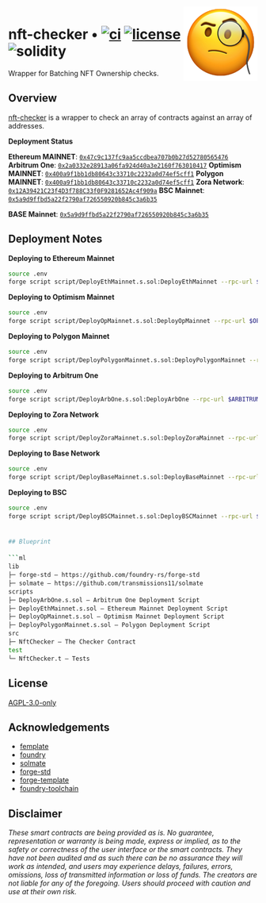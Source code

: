 <img align="right" width="150" height="150" top="100" src="./assets/face-with-monocle.png">

# nft-checker • [![ci](https://github.com/rainbow-me/nft-checker/actions/workflows/ci.yml/badge.svg)](https://github.com/rainbow-me/nft-checker/actions/workflows/ci.yml) [![license](https://img.shields.io/badge/License-Apache_3.0-blue.svg?label=license)](https://opensource.org/licenses/Apache-3.0) ![solidity](https://img.shields.io/badge/solidity-^0.8.15-lightgrey)

Wrapper for Batching NFT Ownership checks.


## Overview

[nft-checker](https://github.com/rainbow-me/nft-checker) is a wrapper to check an array of contracts against an array of addresses.

**Deployment Status**

**Ethereum MAINNET**: [`0x47c9c137fc9aa5ccdbea707b0b27d52780565476`](https://etherscan.io/address/0x47c9c137fc9aa5ccdbea707b0b27d52780565476)
**Arbitrum One**: [`0x2a0332e28913a06fa924d40a3e2160f763010417`](https://arbiscan.io/address/0x2a0332e28913a06fa924d40a3e2160f763010417)
**Optimism MAINNET**: [`0x400a9f1bb1db80643c33710c2232a0d74ef5cff1`](https://optimistic.etherscan.io/address/0x400a9f1bb1db80643c33710c2232a0d74ef5cff1)
**Polygon MAINNET**: [`0x400a9f1bb1db80643c33710c2232a0d74ef5cff1`](https://polygonscan.com/address/0x400a9f1bb1db80643c33710c2232a0d74ef5cff1)
**Zora Network**: [`0x12A39421C23f4D3f788C33f0F9281652Ac4f909a`](https://explorer.zora.energy/address/0x12A39421C23f4D3f788C33f0F9281652Ac4f909a)
**BSC Mainnet**: [`0x5a9d9ffbd5a22f2790af726550920b845c3a6b35`](https://bscscan.com/address/0x5a9d9ffbd5a22f2790af726550920b845c3a6b35)

**BASE Mainnet**: [`0x5a9d9ffbd5a22f2790af726550920b845c3a6b35`](https://bscscan.com/address/0x5a9d9ffbd5a22f2790af726550920b845c3a6b35)


## Deployment Notes

**Deploying to Ethereum Mainnet**
```bash
source .env
forge script script/DeployEthMainnet.s.sol:DeployEthMainnet --rpc-url $ETHEREUM_MAINNET --private-key $DEPLOYER_PRIVATE_KEY --broadcast --verify --etherscan-api-key $ETHERSCAN_API_KEY_MAINNET -vvvv
```

**Deploying to Optimism Mainnet**
```bash
source .env
forge script script/DeployOpMainnet.s.sol:DeployOpMainnet --rpc-url $OPTIMISM_MAINNET --private-key $DEPLOYER_PRIVATE_KEY --broadcast --verify --etherscan-api-key $ETHERSCAN_API_KEY_OPTIMISM -vvvv
```

**Deploying to Polygon Mainnet**
```bash
source .env
forge script script/DeployPolygonMainnet.s.sol:DeployPolygonMainnet --rpc-url $POLYGON_MAINNET --private-key $DEPLOYER_PRIVATE_KEY --broadcast --verify --etherscan-api-key $ETHERSCAN_API_KEY_POLYGON -vvvv
```

**Deploying to Arbitrum One**
```bash
source .env
forge script script/DeployArbOne.s.sol:DeployArbOne --rpc-url $ARBITRUM_ONE --private-key $DEPLOYER_PRIVATE_KEY --broadcast --verify --etherscan-api-key $ETHERSCAN_API_KEY_ABRITRUM -vvvv
```

**Deploying to Zora Network**
```bash
source .env
forge script script/DeployZoraMainnet.s.sol:DeployZoraMainnet --rpc-url $ZORA_MAINNET --private-key $DEPLOYER_PRIVATE_KEY --broadcast -vvvv
```

**Deploying to Base Network**
```bash
source .env
forge script script/DeployBaseMainnet.s.sol:DeployBaseMainnet --rpc-url $BASE_MAINNET --private-key $DEPLOYER_PRIVATE_KEY --broadcast -vvvv
```

**Deploying to BSC**
```bash
source .env
forge script script/DeployBSCMainnet.s.sol:DeployBSCMainnet --rpc-url $BSC_MAINNET --private-key $DEPLOYER_PRIVATE_KEY --broadcast --verify --etherscan-api-key $ETHERSCAN_API_KEY_BSC -vvvv


## Blueprint

```ml
lib
├─ forge-std — https://github.com/foundry-rs/forge-std
├─ solmate — https://github.com/transmissions11/solmate
scripts
├─ DeployArbOne.s.sol — Arbitrum One Deployment Script
├─ DeployEthMainnet.s.sol — Ethereum Mainnet Deployment Script
├─ DeployOpMainnet.s.sol — Optimism Mainnet Deployment Script
├─ DeployPolygonMainnet.s.sol — Polygon Deployment Script
src
├─ NftChecker — The Checker Contract
test
└─ NftChecker.t — Tests
```


## License

[AGPL-3.0-only](https://github.com/rainbow-me/nft-checker/blob/main/LICENSE)


## Acknowledgements

- [femplate](https://github.com/abigger87/femplate)
- [foundry](https://github.com/foundry-rs/foundry)
- [solmate](https://github.com/Rari-Capital/solmate)
- [forge-std](https://github.com/brockelmore/forge-std)
- [forge-template](https://github.com/foundry-rs/forge-template)
- [foundry-toolchain](https://github.com/foundry-rs/foundry-toolchain)


## Disclaimer

_These smart contracts are being provided as is. No guarantee, representation or warranty is being made, express or implied, as to the safety or correctness of the user interface or the smart contracts. They have not been audited and as such there can be no assurance they will work as intended, and users may experience delays, failures, errors, omissions, loss of transmitted information or loss of funds. The creators are not liable for any of the foregoing. Users should proceed with caution and use at their own risk._
